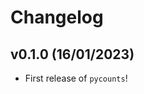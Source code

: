 # Changelog

<!--next-version-placeholder-->

## v0.1.0 (16/01/2023)

- First release of `pycounts`!